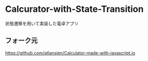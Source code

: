 # Calcurator-with-State-Transition
状態遷移を用いて実装した電卓アプリ

## フォーク元
https://github.com/atlansien/Calculator-made-with-javascript.io